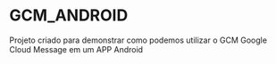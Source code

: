 # GCM_ANDROID

Projeto criado para demonstrar como podemos utilizar o GCM Google Cloud Message em um APP Android
